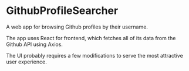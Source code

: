 # GithubProfileSearcher


A web app for browsing Github profiles by their username. 

The app uses React for frontend, which fetches all of its data from the Github API using Axios.

The UI probably requires a few modifications to serve the most attractive user experience.
